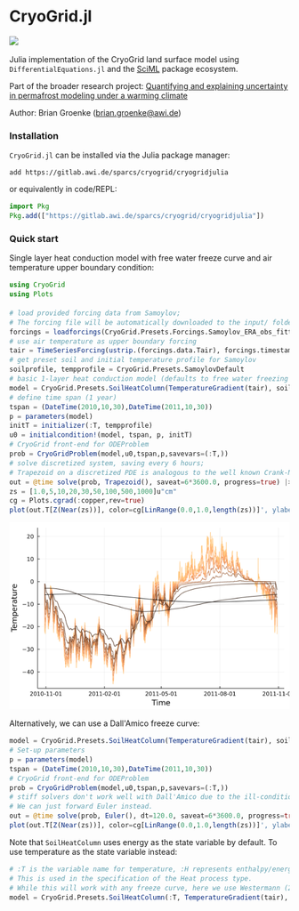 # CryoGrid.jl

[![][docs-dev-img]][docs-dev-url]

[docs-dev-img]: https://img.shields.io/badge/docs-latest-blue.svg
[docs-dev-url]: https://cryogrid.github.io/CryoGrid.jl/dev/

Julia implementation of the CryoGrid land surface model using `DifferentialEquations.jl` and the [SciML](https://github.com/SciML)
package ecosystem.

Part of the broader research project: [Quantifying and explaining uncertainty in permafrost modeling under a warming climate](https://drive.google.com/file/d/1wB_EXtlO_PMXFSzZ-bRV8cg0a0DGDtAB/view?usp=sharing)

Author: Brian Groenke (brian.groenke@awi.de)

### Installation

`CryoGrid.jl` can be installed via the Julia package manager:

```
add https://gitlab.awi.de/sparcs/cryogrid/cryogridjulia
```

or equivalently in code/REPL:

```julia
import Pkg
Pkg.add(["https://gitlab.awi.de/sparcs/cryogrid/cryogridjulia"])
```

### Quick start

Single layer heat conduction model with free water freeze curve and air temperature upper boundary condition:

```julia
using CryoGrid
using Plots

# load provided forcing data from Samoylov;
# The forcing file will be automatically downloaded to the input/ folder if not already present.
forcings = loadforcings(CryoGrid.Presets.Forcings.Samoylov_ERA_obs_fitted_1979_2014_spinup_extended_2044, :Tair => u"°C");
# use air temperature as upper boundary forcing
tair = TimeSeriesForcing(ustrip.(forcings.data.Tair), forcings.timestamps, :Tair);
# get preset soil and initial temperature profile for Samoylov
soilprofile, tempprofile = CryoGrid.Presets.SamoylovDefault
# basic 1-layer heat conduction model (defaults to free water freezing scheme)
model = CryoGrid.Presets.SoilHeatColumn(TemperatureGradient(tair), soilprofile)
# define time span (1 year)
tspan = (DateTime(2010,10,30),DateTime(2011,10,30))
p = parameters(model)
initT = initializer(:T, tempprofile)
u0 = initialcondition!(model, tspan, p, initT)
# CryoGrid front-end for ODEProblem
prob = CryoGridProblem(model,u0,tspan,p,savevars=(:T,))
# solve discretized system, saving every 6 hours;
# Trapezoid on a discretized PDE is analogous to the well known Crank-Nicolson method.
out = @time solve(prob, Trapezoid(), saveat=6*3600.0, progress=true) |> CryoGridOutput;
zs = [1.0,5,10,20,30,50,100,500,1000]u"cm"
cg = Plots.cgrad(:copper,rev=true)
plot(out.T[Z(Near(zs))], color=cg[LinRange(0.0,1.0,length(zs))]', ylabel="Temperature", leg=false)
```
![Ts_output_freew](res/Ts_H_tair_freeW_2010-2011.png)

Alternatively, we can use a Dall'Amico freeze curve:

```julia
model = CryoGrid.Presets.SoilHeatColumn(TemperatureGradient(tair), soilprofile, freezecurve=SFCC(DallAmico()))
# Set-up parameters
p = parameters(model)
tspan = (DateTime(2010,10,30),DateTime(2011,10,30))
# CryoGrid front-end for ODEProblem
prob = CryoGridProblem(model,u0,tspan,p,savevars=(:T,))
# stiff solvers don't work well with Dall'Amico due to the ill-conditioned Jacobian;
# We can just forward Euler instead.
out = @time solve(prob, Euler(), dt=120.0, saveat=6*3600.0, progress=true) |> CryoGridOutput;
plot(out.T[Z(Near(zs))], color=cg[LinRange(0.0,1.0,length(zs))]', ylabel="Temperature", leg=false)
```

Note that `SoilHeatColumn` uses energy as the state variable by default. To use temperature as the state variable instead:

```julia
# :T is the variable name for temperature, :H represents enthalpy/energy.
# This is used in the specification of the Heat process type.
# While this will work with any freeze curve, here we use Westermann (2011) as an example.
model = CryoGrid.Presets.SoilHeatColumn(:T, TemperatureGradient(tair), soilprofile, freezecurve=SFCC(Westermann()))
```
